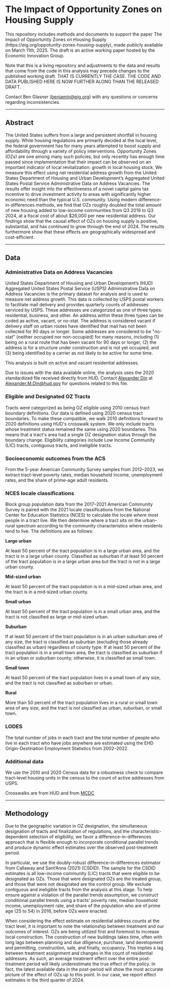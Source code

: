<h1>The Impact of Opportunity Zones on Housing Supply</h1>
This repository includes methods and documents to support the paper The Impact of Opportunity Zones on Housing Supply (https://eig.org/oppotunity-zones-housing-supply), made publicly available on March 11th, 2025. The draft is an active working paper hosted by the Economic Innovation Group.

Note that this is a living repository and adjustments to the data and results that come from the code in this analysis may precede changes to the published working draft. THAT IS CURRENTLY THE CASE. THE CODE AND DATA PUBLISHED HERE IS NOW FURTHER ALONG THAN THE RELEASED DRAFT.

Contact Ben Glasner (benjamin@eig.org) with any questions or concerns regarding inconsistencies.

***
<h2>Abstract</h2>
The United States suffers from a large and persistent shortfall in housing supply. While housing regulations are primarily decided at the local level, the federal government has for many years attempted to boost supply and affordability through a variety of policy interventions. Opportunity Zones (OZs) are one among many such policies, but only recently has enough time passed since implementation that their impact can be observed on an important indicator of local revitalization: growth in local housing stock. We measure this effect using net residential address growth from the United States Department of Housing and Urban Development’s Aggregated United States Postal Service Administrative Data on Address Vacancies. The results offer insight into the effectiveness of a novel capital gains tax incentive to drive investment activity to areas with significantly higher economic need than the typical U.S. community. Using modern difference-in-differences methods, we find that OZs roughly doubled the total amount of new housing added to low-income communities from Q3 2019 to Q3 2024, at a fiscal cost of about $26,000 per new residential address. Our findings show that the causal effect of OZs on housing supply is positive, substantial, and has continued to grow through the end of 2024. The results furthermore show that these effects are geographically widespread and cost-efficient.

***

<h2>Data</h2>
<h3>Administrative Data on Address Vacancies</h3>
United States Department of Housing and Urban Development’s (HUD) Aggregated United States Postal Service (USPS) Administrative Data on Address Vacancies is the primary dataset for analysis and is used to measure net address growth. This data is collected by USPS postal workers to facilitate mail delivery and provides quarterly counts of addresses serviced by USPS. These addresses are categorized as one of three types: residential, business, and other. An address within these three types can be coded as active, vacant, or no-stat. The address is considered vacant if delivery staff on urban routes have identified that mail has not been collected for 90 days or longer. Some addresses are considered to be "no-stat" (neither occupied nor non-occupied) for many reasons, including (1) being on a rural route that has been vacant for 90 days or longer, (2) the address is for a structure under construction and is not yet occupied, and (3) being identified by a carrier as not likely to be active for some time.

This analysis is built on active and vacant residential addresses.

Due to issues with the data available online, the analysis uses the 2020 standardized file received directly from HUD. Contact [Alexander Din](https://www.alexdin.com/) at Alexander.M.Din@hud.gov for questions related to this file.  

<h3>Eligible and Designated OZ Tracts</h3>
Tracts were categorized as being OZ eligible using 2010 census tract boundary definitions. Our data is defined using 2020 census tract boundaries. To make these compatible, we walk 2010 definitions forward to 2020 definitions using HUD's crosswalk system. We only include tracts whose treatment status remained the same using 2020 boundaries. This means that a tract's area had a single OZ designation status through the boundary change. Eligibility categories include Low Income Community (LIC) tracts, contiguous tracts, and ineligible tracts.

<h3>Socioeconomic outcomes from the ACS</h3>
From the 5-year American Community Survey samples from 2012–2023, we extract tract-level poverty rates, median household income, unemployment rates, and the share of prime-age adult residents.

<h3>NCES locale classifications</h3>
Block group population data from the 2017–2021 American Community Survey is paired with the 2021 locale classifications from the National Center for Education Statistics (NCES) to calculate the locale where most people in a tract live. We then determine where a tract sits on the urban–rural spectrum according to the community characteristics where residents tend to live. The definitions are as follows:

<b>Large urban</b>

At least 50 percent of the tract population is in a large urban area, and the tract is in a large urban county. Classified as suburban if at least 50 percent of the tract population is in a large urban area but the tract is not in a large urban county.

<b>Mid-sized urban</b>

At least 50 percent of the tract population is in a mid-sized urban area, and the tract is in a mid-sized urban county.

<b>Small urban</b>

At least 50 percent of the tract population is in a small urban area, and the tract is not classified as large or mid-sized urban.

<b>Suburban</b>

If at least 50 percent of the tract population is in an urban suburban area of any size, the tract is classified as suburban (excluding those already classified as urban) regardless of county type. If at least 50 percent of the tract population is in a small town area, the tract is classified as suburban if in an urban or suburban county; otherwise, it is classified as small town.

<b>Small town</b>

At least 50 percent of the tract population lives in a small town of any size, and the tract is not classified as suburban or urban.

<b>Rural</b>

More than 50 percent of the tract population lives in a rural or small town area of any size, and the tract is not classified as urban, suburban, or small town.

<h3>LODES</h3>
The total number of jobs in each tract and the total number of people who live in each tract who have jobs anywhere are estimated using the EHD Origin-Destination Employment Statistics from 2002–2022.

<h3>Additional data</h3>
We use the 2010 and 2020 Census data for a robustness check to compare tract-level housing units in the census to the count of active addresses from USPS.

Crosswalks are from HUD and from [MCDC](https://mcdc.missouri.edu/applications/geocorr2022.html)

***

<h2>Methodology</h2>

Due to the geographic variation in OZ designation, the simultaneous designation of tracts and finalization of regulations, and the characteristic-dependent selection of eligibility, we favor a difference-in-differences approach that is flexible enough to incorporate conditional parallel trends and produce dynamic effect estimates over the observed post-treatment period. 

In particular, we use the doubly-robust difference-in-differences estimator from Callaway and Sant’Anna (2021) (CSDID). The sample for the CSDID estimates is all low-income community (LIC) tracts that were eligible to be designated as OZs. Those that were designated OZs are the treated group, and those that were not designated are the control group. We exclude contiguous and ineligible tracts from the analysis at this stage. To help ensure against a violation of the parallel trends assumption, we construct conditional parallel trends using a tracts' poverty rate, median household income, unemployment rate, and share of the population who are of prime age (25 to 54) in 2016, before OZs were enacted.

When considering the effect estimate on residential address counts at the tract level, it is important to note the relationship between treatment and our outcomes of interest. OZs are being utilized first and foremost to increase local construction. The construction of new buildings takes time, often with long lags between planning and due diligence, purchase, land development and permitting, construction, sale, and finally, occupancy. This implies a lag between treatment assignment and changes in the count of residential addresses. As such, an average treatment effect over the entire post-treatment period will likely underestimate the true effect of the policy. In fact, the latest available data in the post-period will show the most accurate picture of the effect of OZs up to this point. In our case, we report effect estimates in the third quarter of 2024.
